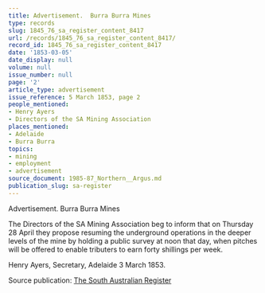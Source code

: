 ```yaml
---
title: Advertisement.  Burra Burra Mines
type: records
slug: 1845_76_sa_register_content_8417
url: /records/1845_76_sa_register_content_8417/
record_id: 1845_76_sa_register_content_8417
date: '1853-03-05'
date_display: null
volume: null
issue_number: null
page: '2'
article_type: advertisement
issue_reference: 5 March 1853, page 2
people_mentioned:
- Henry Ayers
- Directors of the SA Mining Association
places_mentioned:
- Adelaide
- Burra Burra
topics:
- mining
- employment
- advertisement
source_document: 1985-87_Northern__Argus.md
publication_slug: sa-register
---
```


Advertisement.  Burra Burra Mines

The Directors of the SA Mining Association beg to inform that on Thursday 28 April they propose resuming the underground operations in the deeper levels of the mine by holding a public survey at noon that day, when pitches will be offered to enable tributers to earn forty shillings per week.

Henry Ayers, Secretary, Adelaide 3 March 1853.

Source publication: [The South Australian Register](/publications/sa-register/)
